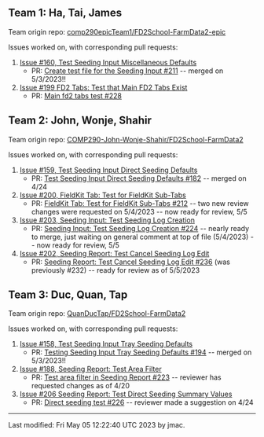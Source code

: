 ## Team 1: Ha, Tai, James

Team origin repo: [comp290epicTeam1/FD2School-FarmData2-epic](https://github.com/comp290epicTeam1/FD2School-FarmData2-epic)

Issues worked on, with corresponding pull requests:
1. [Issue #160, Test Seeding Input Miscellaneous Defaults](https://github.com/DickinsonCollege/FD2School-FarmData2/issues/160)
      * PR: [Create test file for the Seeding Input #211](https://github.com/DickinsonCollege/FD2School-FarmData2/pull/211) -- merged on 5/3/2023!!
1. [Issue #199 FD2 Tabs: Test that Main FD2 Tabs Exist](https://github.com/DickinsonCollege/FD2School-FarmData2/issues/199)
      * PR: [Main fd2 tabs test #228](https://github.com/DickinsonCollege/FD2School-FarmData2/pull/228)

## Team 2: John, Wonje, Shahir

Team origin repo: [COMP290-John-Wonje-Shahir/FD2School-FarmData2](https://github.com/COMP290-John-Wonje-Shahir/FD2School-FarmData2)

Issues worked on, with corresponding pull requests:
1. [Issue #159, Test Seeding Input Direct Seeding Defaults](https://github.com/DickinsonCollege/FD2School-FarmData2/issues/159)
      * PR: [Test Seeding Input Direct Seeding Defaults #182](https://github.com/DickinsonCollege/FD2School-FarmData2/pull/182) -- merged on 4/24
1. [Issue #200, FieldKit Tab: Test for FieldKit Sub-Tabs](https://github.com/DickinsonCollege/FD2School-FarmData2/issues/200)
      * PR: [FieldKit Tab: Test for FieldKit Sub-Tabs #212](https://github.com/DickinsonCollege/FD2School-FarmData2/pull/212) -- two new review changes were requested on 5/4/2023 -- now ready for review, 5/5
1. [Issue #203, Seeding Input: Test Seeding Log Creation](https://github.com/DickinsonCollege/FD2School-FarmData2/issues/203)
      * PR: [Seeding Input: Test Seeding Log Creation #224](https://github.com/DickinsonCollege/FD2School-FarmData2/pull/224) -- nearly ready to merge, just waiting on general comment at top of file (5/4/2023) -- now ready for review, 5/5
1. [Issue #202, Seeding Report: Test Cancel Seeding Log Edit](https://github.com/DickinsonCollege/FD2School-FarmData2/issues/202)
	  * PR: [Seeding Report: Test Cancel Seeding Log Edit #236](https://github.com/DickinsonCollege/FD2School-FarmData2/pull/236) (was previously #232) -- ready for review as of 5/5/2023

## Team 3: Duc, Quan, Tap

Team origin repo: [QuanDucTap/FD2School-FarmData2](https://github.com/QuanDucTap/FD2School-FarmData2)

Issues worked on, with corresponding pull requests:
1. [Issue #158, Test Seeding Input Tray Seeding Defaults](https://github.com/DickinsonCollege/FD2School-FarmData2/issues/158)
      * PR: [Testing Seeding Input Tray Seeding Defaults #194](https://github.com/DickinsonCollege/FD2School-FarmData2/pull/194) -- merged on 5/3/2023!!
2. [Issue #188, Seeding Report: Test Area Filter](https://github.com/DickinsonCollege/FD2School-FarmData2/issues/188)
      * PR: [Test area filter in Seeding Report #223](https://github.com/DickinsonCollege/FD2School-FarmData2/pull/223) -- reviewer has requested changes as of 4/20
3. [Issue #206 Seeding Report: Test Direct Seeding Summary Values](https://github.com/DickinsonCollege/FD2School-FarmData2/issues/206)
      * PR: [Direct seeding test #226](https://github.com/DickinsonCollege/FD2School-FarmData2/pull/226) -- reviewer made a suggestion on 4/24


----
Last modified: Fri May 05 12:22:40 UTC 2023 by jmac.

  

